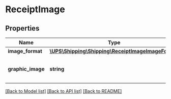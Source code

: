 # ReceiptImage

## Properties
Name | Type | Description | Notes
------------ | ------------- | ------------- | -------------
**image_format** | [**\UPS\Shipping\Shipping\ReceiptImageImageFormat**](ReceiptImageImageFormat.md) |  | 
**graphic_image** | **string** | Base 64 encoded graphic image | 

[[Back to Model list]](../../README.md#documentation-for-models) [[Back to API list]](../../README.md#documentation-for-api-endpoints) [[Back to README]](../../README.md)

